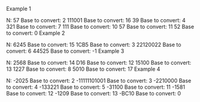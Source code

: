 Example 1

N: 57
Base to convert: 2
111001
Base to convert: 16
39
Base to convert: 4
321
Base to convert: 7
111
Base to convert: 10
57
Base to convert: 11
52
Base to convert: 0
Example 2

N: 6245
Base to convert: 15
1CB5
Base to convert: 3
22120022
Base to convert: 6
44525
Base to convert: -1
Example 3

N: 2568
Base to convert: 14
D16
Base to convert: 12
15100
Base to convert: 13
1227
Base to convert: 8
5010
Base to convert: 17
Example 4

N: -2025
Base to convert: 2
-11111101001
Base to convert: 3
-2210000
Base to convert: 4
-133221
Base to convert: 5
-31100
Base to convert: 11
-1581
Base to convert: 12
-1209
Base to convert: 13
-BC10
Base to convert: 0